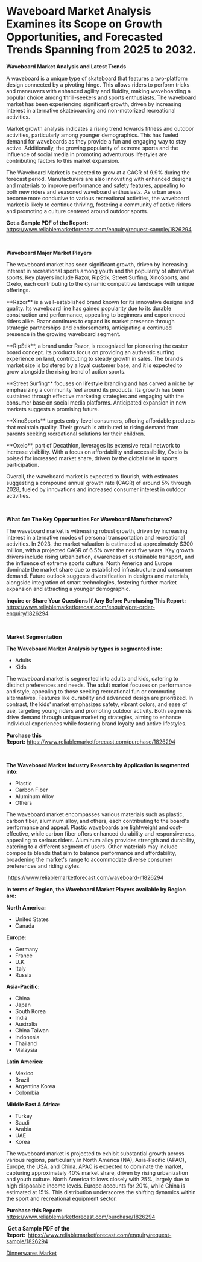 <p><h1>Waveboard Market Analysis Examines its Scope on Growth Opportunities, and Forecasted Trends Spanning from 2025 to 2032.</h1></p><p><strong>Waveboard Market Analysis and Latest Trends</strong></p>
<p><p>A waveboard is a unique type of skateboard that features a two-platform design connected by a pivoting hinge. This allows riders to perform tricks and maneuvers with enhanced agility and fluidity, making waveboarding a popular choice among thrill-seekers and sports enthusiasts. The waveboard market has been experiencing significant growth, driven by increasing interest in alternative skateboarding and non-motorized recreational activities.</p><p>Market growth analysis indicates a rising trend towards fitness and outdoor activities, particularly among younger demographics. This has fueled demand for waveboards as they provide a fun and engaging way to stay active. Additionally, the growing popularity of extreme sports and the influence of social media in promoting adventurous lifestyles are contributing factors to this market expansion.</p><p>The Waveboard Market is expected to grow at a CAGR of 9.9% during the forecast period. Manufacturers are also innovating with enhanced designs and materials to improve performance and safety features, appealing to both new riders and seasoned waveboard enthusiasts. As urban areas become more conducive to various recreational activities, the waveboard market is likely to continue thriving, fostering a community of active riders and promoting a culture centered around outdoor sports.</p></p>
<p><strong>Get a Sample PDF of the Report:&nbsp;</strong> <a href="https://www.reliablemarketforecast.com/enquiry/request-sample/1826294?utm_campaign=1134&utm_medium=2&utm_source=Github&utm_content=ia&utm_term=07022025&utm_id=waveboard">https://www.reliablemarketforecast.com/enquiry/request-sample/1826294</a></p>
<p>&nbsp;</p>
<p><strong>Waveboard Major Market Players</strong></p>
<p><p>The waveboard market has seen significant growth, driven by increasing interest in recreational sports among youth and the popularity of alternative sports. Key players include Razor, RipStik, Street Surfing, XinoSports, and Oxelo, each contributing to the dynamic competitive landscape with unique offerings.</p><p>**Razor** is a well-established brand known for its innovative designs and quality. Its waveboard line has gained popularity due to its durable construction and performance, appealing to beginners and experienced riders alike. Razor continues to expand its market presence through strategic partnerships and endorsements, anticipating a continued presence in the growing waveboard segment.</p><p>**RipStik**, a brand under Razor, is recognized for pioneering the caster board concept. Its products focus on providing an authentic surfing experience on land, contributing to steady growth in sales. The brand’s market size is bolstered by a loyal customer base, and it is expected to grow alongside the rising trend of action sports.</p><p>**Street Surfing** focuses on lifestyle branding and has carved a niche by emphasizing a community feel around its products. Its growth has been sustained through effective marketing strategies and engaging with the consumer base on social media platforms. Anticipated expansion in new markets suggests a promising future.</p><p>**XinoSports** targets entry-level consumers, offering affordable products that maintain quality. Their growth is attributed to rising demand from parents seeking recreational solutions for their children.</p><p>**Oxelo**, part of Decathlon, leverages its extensive retail network to increase visibility. With a focus on affordability and accessibility, Oxelo is poised for increased market share, driven by the global rise in sports participation.</p><p>Overall, the waveboard market is expected to flourish, with estimates suggesting a compound annual growth rate (CAGR) of around 5% through 2028, fueled by innovations and increased consumer interest in outdoor activities.</p></p>
<p>&nbsp;</p>
<p><strong>What Are The Key Opportunities For Waveboard Manufacturers?</strong></p>
<p><p>The waveboard market is witnessing robust growth, driven by increasing interest in alternative modes of personal transportation and recreational activities. In 2023, the market valuation is estimated at approximately $300 million, with a projected CAGR of 6.5% over the next five years. Key growth drivers include rising urbanization, awareness of sustainable transport, and the influence of extreme sports culture. North America and Europe dominate the market share due to established infrastructure and consumer demand. Future outlook suggests diversification in designs and materials, alongside integration of smart technologies, fostering further market expansion and attracting a younger demographic.</p></p>
<p><strong>Inquire or Share Your Questions If Any Before Purchasing This Report:</strong> <a href="https://www.reliablemarketforecast.com/enquiry/pre-order-enquiry/1826294?utm_campaign=1134&utm_medium=2&utm_source=Github&utm_content=ia&utm_term=07022025&utm_id=waveboard">https://www.reliablemarketforecast.com/enquiry/pre-order-enquiry/1826294</a></p>
<p>&nbsp;</p>
<p><strong>Market Segmentation</strong></p>
<p><strong>The Waveboard Market Analysis by types is segmented into:</strong></p>
<p><ul><li>Adults</li><li>Kids</li></ul></p>
<p><p>The waveboard market is segmented into adults and kids, catering to distinct preferences and needs. The adult market focuses on performance and style, appealing to those seeking recreational fun or commuting alternatives. Features like durability and advanced design are prioritized. In contrast, the kids' market emphasizes safety, vibrant colors, and ease of use, targeting young riders and promoting outdoor activity. Both segments drive demand through unique marketing strategies, aiming to enhance individual experiences while fostering brand loyalty and active lifestyles.</p></p>
<p><strong>Purchase this Report:&nbsp;</strong><a href="https://www.reliablemarketforecast.com/purchase/1826294?utm_campaign=1134&utm_medium=2&utm_source=Github&utm_content=ia&utm_term=07022025&utm_id=waveboard">https://www.reliablemarketforecast.com/purchase/1826294</a></p>
<p>&nbsp;</p>
<p><strong>The Waveboard Market Industry Research by Application is segmented into:</strong></p>
<p><ul><li>Plastic</li><li>Carbon Fiber</li><li>Aluminum Alloy</li><li>Others</li></ul></p>
<p><p>The waveboard market encompasses various materials such as plastic, carbon fiber, aluminum alloy, and others, each contributing to the board's performance and appeal. Plastic waveboards are lightweight and cost-effective, while carbon fiber offers enhanced durability and responsiveness, appealing to serious riders. Aluminum alloy provides strength and durability, catering to a different segment of users. Other materials may include composite blends that aim to balance performance and affordability, broadening the market's range to accommodate diverse consumer preferences and riding styles.</p></p>
<p><a href="https://www.reliablemarketforecast.com/waveboard-r1826294?utm_campaign=1134&utm_medium=2&utm_source=Github&utm_content=ia&utm_term=07022025&utm_id=waveboard">&nbsp;https://www.reliablemarketforecast.com/waveboard-r1826294</a></p>
<p><strong>In terms of Region, the Waveboard Market Players available by Region are:</strong></p>
<p>
    <p> <strong> North America: </strong>
        <ul>
            <li>United States</li>
            <li>Canada</li>
        </ul>
        </p> 
    <p> <strong> Europe: </strong>
        <ul>
            <li>Germany</li>
            <li>France</li>
            <li>U.K.</li>
            <li>Italy</li>
            <li>Russia</li>
        </ul>
        </p> 
    <p> <strong> Asia-Pacific: </strong>
        <ul>
            <li>China</li>
            <li>Japan</li>
            <li>South Korea</li>
            <li>India</li>
            <li>Australia</li>
            <li>China Taiwan</li>
            <li>Indonesia</li>
            <li>Thailand</li>
            <li>Malaysia</li>
        </ul>
        </p> 
    <p> <strong> Latin America: </strong>
        <ul>
            <li>Mexico</li>
            <li>Brazil</li>
            <li>Argentina Korea</li>
            <li>Colombia</li>
        </ul>
        </p> 
    <p> <strong> Middle East & Africa: </strong>
        <ul>
            <li>Turkey</li>
            <li>Saudi</li>
            <li>Arabia</li>
            <li>UAE</li>
            <li>Korea</li>
        </ul>
    </p>
    </p>
<p><p>The waveboard market is projected to exhibit substantial growth across various regions, particularly in North America (NA), Asia-Pacific (APAC), Europe, the USA, and China. APAC is expected to dominate the market, capturing approximately 40% market share, driven by rising urbanization and youth culture. North America follows closely with 25%, largely due to high disposable income levels. Europe accounts for 20%, while China is estimated at 15%. This distribution underscores the shifting dynamics within the sport and recreational equipment sector.</p></p>
<p><strong>Purchase this Report: </strong><a href="https://www.reliablemarketforecast.com/purchase/1826294?utm_campaign=1134&utm_medium=2&utm_source=Github&utm_content=ia&utm_term=07022025&utm_id=waveboard">https://www.reliablemarketforecast.com/purchase/1826294</a></p>
<p>&nbsp;<strong>Get a Sample PDF of the Report:&nbsp;&nbsp;</strong><a href="https://www.reliablemarketforecast.com/enquiry/request-sample/1826294?utm_campaign=1134&utm_medium=2&utm_source=Github&utm_content=ia&utm_term=07022025&utm_id=waveboard">https://www.reliablemarketforecast.com/enquiry/request-sample/1826294</a></p>
<p><strong></strong></p>
<p><p><a href="https://github.com/BryceTownsendr/Market-Research-Report-List-7/blob/main/dinnerwares-market.md?utm_campaign=1134&utm_medium=2&utm_source=Github&utm_content=ia&utm_term=07022025&utm_id=waveboard">Dinnerwares Market</a></p></p>